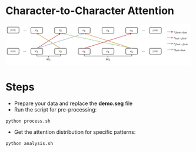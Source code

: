 # Character-to-Character Attention
<img src="att.png" width="800" >

# Steps
* Prepare your data and replace the **demo.seg** file
* Run the script for pre-processing:
```
python process.sh
```
* Get the attention distribution for specific patterns:
```
python analysis.sh
```